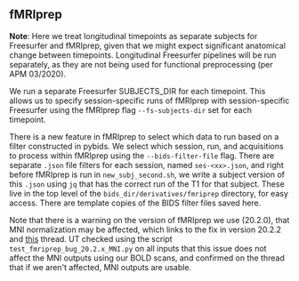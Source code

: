 ## fMRIprep

**Note**: Here we treat longitudinal timepoints as separate subjects for Freesurfer and fMRIprep, given that we might expect significant anatomical change between timepoints. Longitudinal Freesurfer pipelines will be run separately, as they are not being used for functional preprocessing (per APM 03/2020).

We run a separate Freesurfer SUBJECTS_DIR for each timepoint. This allows us to specify session-specific runs of fMRIprep with session-specific Freesurfer using the fMRIprep flag `--fs-subjects-dir` set for each timepoint.

There is a new feature in fMRIprep to select which data to run based on a filter constructed in pybids. We select which session, run, and acquisitions to process within fMRIprep using the `--bids-filter-file` flag. There are separate `.json` file filters for each session, named `ses-<xx>.json`, and right before fMRIprep is run in `new_subj_second.sh`, we write a subject version of this `.json` using `jq` that has the correct run of the T1 for that subject. These live in the top level of the `bids_dir/derivatives/fmriprep` directory, for easy access. There are template copies of the BIDS filter files saved here.

Note that there is a warning on the version of fMRIprep we use (20.2.0), that MNI normalization may be affected, which links to the fix in version 20.2.2 and [this](https://github.com/nipreps/fmriprep/issues/2307) thread.
UT checked using the script `test_fmriprep_bug_20.2.x_MNI.py` on all inputs that this issue does not affect the MNI outputs using our BOLD scans, and confirmed on the thread that if we aren't affected, MNI outputs are usable.
